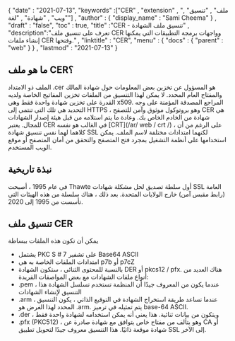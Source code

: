 {
  "date" : "2021-07-13",
  "keywords" :["CER" , "extension" , "ملف" , "تنسيق" , "ويب" , "شهادة" , "لغة"] ,
  "author" : {
    "display_name" : "Sami Cheema"
} ,
  "draft" : "false",
  "toc" : true,
  "title" :"CER - تنسيق ملف الشهادة" ,
  "description":"تعرف على تنسيق ملف CER وواجهات برمجة التطبيقات التي يمكنها إنشاء ملفات CER وفتحها." ,
  "linktitle" : "CER",
  "menu" : {
    "docs" : {
      "parent" : "web"
}
} ,
  "lastmod" : "2021-07-13"
}

## ما هو ملف CER؟ ##

الملف ذو الامتداد .cer هو المسؤول عن تخزين بعض المعلومات حول شهادة المالك والمفتاح العام المحدد. لا يمكن لهذا التنسيق من الملفات تخزين المفاتيح الخاصة ولديه القدرة على تخزين شهادة واحدة فقط وهي x509. المراجع المصدقة المؤمنة على وجه التحديد هي تلك التي تنتمي إلى HTTPS ، وهو بروتوكول موثوق وآمن للتصفح
CER هي شهادة من الخادم الخاص بك. وعادة ما يتم استلامه من قبل هيئة إصدار الشهادات للمجال. يعتبر CER في الغالب هو نفسه [CRT](/ar/ web / crt /) ، على الرغم من أن كلاهما لهما نفس تنسيق شهادة SSL لكنهما امتدادات مختلفة لاسم الملف.
يمكن استخدامها على أنظمة التشغيل بمجرد فتح المتصفح والتحقق من أمان المتصفح أو موقع الويب المستخدم.

## نبذة تاريخية ##

في عام 1995 ، أصبحت Thawte أول سلطة تصديق لحل مشكلة شهادات SSL العامة (رابط مقبس آمن) خارج الولايات المتحدة. بعد ذلك ، هناك سلسلة من هذه الهيئات التي تأسست من 1995 إلى 2020.

## تنسيق ملف CER ##

يمكن أن تكون هذه الملفات ببساطة
* يشتمل PKC S # 7 على تشفير Base64 ASCII
* امتدادات الملفات الخاصة به هي p7b أو p7cZ
* بالنسبة للمحتوى الثنائي ، ستكون الشهادة DER أو pkcs12 / pfx.
هناك العديد من أنواع ملفات الشهادات مع بعض المواصفات الفريدة:
* .pem ، عندما يكون من المعروف جيدًا أن المنظمة تستخدم تسلسل الشهادة هذا التنسيق لإنشاء الشهادات
* .arm ، عندما تساعد طريقة استخراج الشهادة في التوقيع الذاتي ، يكون التنسيق المحدد لهذا الغرض هو .arm. يتم تمثيله في ترميز base-64 ASCII.
* .der ، ويتكون من بيانات ثنائية. هذا يعني أنه يمكن استخدامه لشهادة واحدة فقط
* .pfx (PKC512) ، وهو يتألف من مفتاح خاص يتوافق مع شهادة صادرة عن CA أو شهادة موقعة ذاتيًا. هذا التنسيق معروف جيدًا لتحويل تطبيق SSL إلى الآخر.


